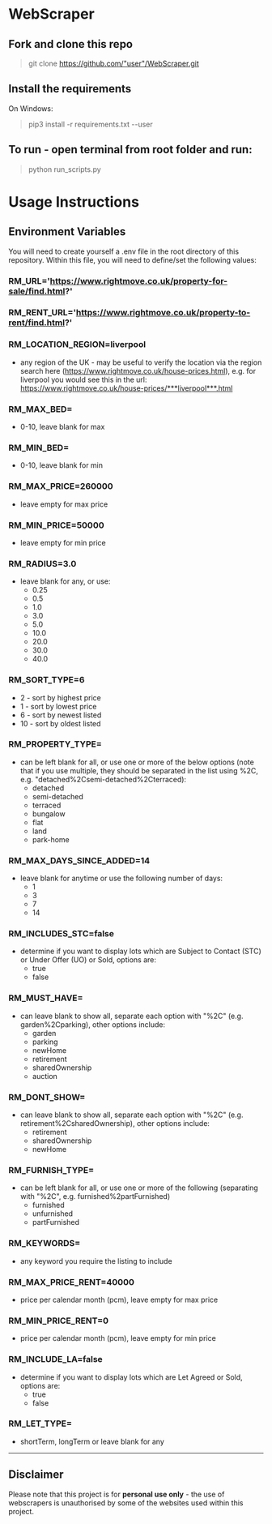# WebScraper

## Fork and clone this repo
> git clone https://github.com/"user"/WebScraper.git

## Install the requirements
On Windows:
> pip3 install -r requirements.txt --user

## To run - open terminal from root folder and run:
> python run_scripts.py

# Usage Instructions
## Environment Variables
You will need to create yourself a .env file in the root directory of this repository. Within this file, you will need to define/set the following values:

### RM_URL='https://www.rightmove.co.uk/property-for-sale/find.html?'

### RM_RENT_URL='https://www.rightmove.co.uk/property-to-rent/find.html?'

### RM_LOCATION_REGION=liverpool 
  - any region of the UK - may be useful to verify the location via the region search here (https://www.rightmove.co.uk/house-prices.html), e.g. for liverpool you would see this in the url: https://www.rightmove.co.uk/house-prices/***liverpool***.html
### RM_MAX_BED=
  - 0-10, leave blank for max
### RM_MIN_BED=
  - 0-10, leave blank for min
### RM_MAX_PRICE=260000 
  - leave empty for max price
### RM_MIN_PRICE=50000 
  - leave empty for min price
### RM_RADIUS=3.0
  - leave blank for any, or use:
    - 0.25 
    - 0.5 
    - 1.0 
    - 3.0
    - 5.0 
    - 10.0 
    - 20.0 
    - 30.0 
    - 40.0
### RM_SORT_TYPE=6 
  - 2 - sort by highest price
  - 1 - sort by lowest price
  - 6 - sort by newest listed
  - 10 - sort by oldest listed
### RM_PROPERTY_TYPE=
  - can be left blank for all, or use one or more of the below options (note that if you use multiple, they should be separated in the list using %2C, e.g. "detached%2Csemi-detached%2Cterraced):
    - detached
    - semi-detached
    - terraced
    - bungalow
    - flat
    - land
    - park-home
### RM_MAX_DAYS_SINCE_ADDED=14
  - leave blank for anytime or use the following number of days:
    - 1
    - 3
    - 7
    - 14 
### RM_INCLUDES_STC=false
  - determine if you want to display lots which are Subject to Contact (STC) or Under Offer (UO) or Sold, options are: 
    - true
    - false
### RM_MUST_HAVE=
  - can leave blank to show all, separate each option with "%2C" (e.g. garden%2Cparking), other options include:
    - garden
    - parking
    - newHome
    - retirement
    - sharedOwnership
    - auction
### RM_DONT_SHOW= 
  - can leave blank to show all, separate each option with "%2C" (e.g. retirement%2CsharedOwnership), other options include:
    - retirement
    - sharedOwnership
    - newHome
### RM_FURNISH_TYPE=
  - can be left blank for all, or use one or more of the following (separating with "%2C", e.g. furnished%2partFurnished)
    - furnished
    - unfurnished
    - partFurnished
### RM_KEYWORDS=
  - any keyword you require the listing to include
### RM_MAX_PRICE_RENT=40000 
-   price per calendar month (pcm), leave empty for max price
### RM_MIN_PRICE_RENT=0 
  - price per calendar month (pcm), leave empty for min price
### RM_INCLUDE_LA=false
  - determine if you want to display lots which are Let Agreed or Sold, options are: 
    - true
    - false
### RM_LET_TYPE= 
  - shortTerm, longTerm or leave blank for any

---

## Disclaimer
Please note that this project is for **personal use only** - the use of webscrapers is unauthorised by some of the websites used within this project.